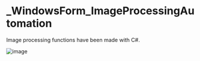 # _WindowsForm_ImageProcessingAutomation
Image processing functions have been made with C#.

![image](https://user-images.githubusercontent.com/75525280/215559843-29d7285c-0c9c-425a-af30-d1c9626c2d5b.png)
